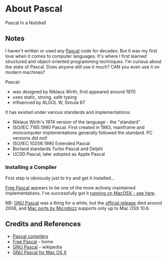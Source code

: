 # About Pascal

Pascal In a Nutshell

## Notes

I haven't written or used any [Pascal](https://en.wikipedia.org/wiki/Pascal_(programming_language)) code for decades.
But it was my first love when it comes to computer languages.
It's where I first learned structured and object-oriented programming techniques.
I'm curious about the state of Pascal. Does anyone still use it much? CAN you even use it on modern machines?

Pascal:

* was designed by Niklaus Wirth, first appeared around 1970
* uses static, strong, safe typing
* influenced by ALGOL W, Simula 67

It has existed under various standards and implementations:

* Niklaus Wirth's 1974 version of the language - the "standard"
* ISO/IEC 7185:1990 Pascal. First created in 1983, mainframe and minicomputer implementations generally followed the standard. PC versions did not!
* ISO/IEC 10206:1990 Extended Pascal
* Borland standards Turbo Pascal and Delphi
* UCSD Pascal, later adopted as Apple Pascal

### Installing a Compiler

First step is obviously just to try and get it installed...

[Free Pascal](https://www.freepascal.org/) appears to be one of the more actively maintained
implementations.
I've successfully got it [running on MacOSX - see here](../free_pascal).

NB: [GNU Pascal](https://en.wikipedia.org/wiki/GNU_Pascal) was a thing for a while, but the
[official release](http://www.gnu-pascal.de/gpc/h-index.html) died around 2006, and
[Mac ports by Microbizz](http://www.microbizz.nl/gpc.html) supports only up to Mac OSX 10.6.

## Credits and References

* [Pascal compilers](https://en.wikipedia.org/wiki/Category:Pascal_compilers)
* [Free Pascal](https://www.freepascal.org/) - home
* [GNU Pascal](https://en.wikipedia.org/wiki/GNU_Pascal) - wikipedia
* [GNU Pascal for Mac OS X](http://www.microbizz.nl/gpc.html)
